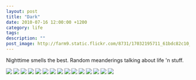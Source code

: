 ```yaml
---
layout: post
title: "Dark"
date: 2010-07-16 12:00:00 +1200
category: life
tags: 
description: ""
post_image: http://farm9.static.flickr.com/8731/17032195711_61bdc82c10_o.jpg
---
```

Nighttime smells the best. Random meanderings talking about life 'n
stuff.

[![](http://farm8.static.flickr.com/7324/9483743696_fcba900193_c.jpg)](http://farm8.static.flickr.com/7324/9483743696_d3755d6c77_o.jpg)
[![](http://farm6.static.flickr.com/5463/9480952213_5843e6cbaf_c.jpg)](http://farm6.static.flickr.com/5463/9480952213_ef6d343c26_o.jpg)
[![](http://farm6.static.flickr.com/5462/9483744692_92eb8f5ec8_c.jpg)](http://farm6.static.flickr.com/5462/9483744692_a5af8a66a3_o.jpg)
[![](http://farm6.static.flickr.com/5533/9480953147_5bb54a5640_c.jpg)](http://farm6.static.flickr.com/5533/9480953147_663c5ea79f_o.jpg)
[![](http://farm4.static.flickr.com/3673/9480953677_42b850e37f_c.jpg)](http://farm4.static.flickr.com/3673/9480953677_03f76e378b_o.jpg)
[![](http://farm8.static.flickr.com/7395/9480954139_a58d4e63c9_c.jpg)](http://farm8.static.flickr.com/7395/9480954139_0f2a676686_o.jpg)
[![](http://farm6.static.flickr.com/5487/9483746600_b5fb3f4ec4_c.jpg)](http://farm6.static.flickr.com/5487/9483746600_f1fa81f4fb_o.jpg)
[![](http://farm8.static.flickr.com/7383/9480955289_cea50ff3c6_c.jpg)](http://farm8.static.flickr.com/7383/9480955289_f93bac0d9e_o.jpg)
[![](http://farm8.static.flickr.com/7345/9483748080_28607b5da0_c.jpg)](http://farm8.static.flickr.com/7345/9483748080_9bdbce1a22_o.jpg)
[![](http://farm8.static.flickr.com/7410/9483748714_1fee634607_c.jpg)](http://farm8.static.flickr.com/7410/9483748714_5a75b3e189_o.jpg)
[![](http://farm6.static.flickr.com/5475/9483749198_db0abc74fb_c.jpg)](http://farm6.static.flickr.com/5475/9483749198_6d18bc5b27_o.jpg)
[![](http://farm4.static.flickr.com/3796/9483749648_e3c4d7a442_c.jpg)](http://farm4.static.flickr.com/3796/9483749648_7ee54fb85b_o.jpg)
[![](http://farm6.static.flickr.com/5470/9483750206_e64b4e24cc_c.jpg)](http://farm6.static.flickr.com/5470/9483750206_7344dc2a16_o.jpg)
[![](http://farm4.static.flickr.com/3694/9480959007_ea72a1f173_c.jpg)](http://farm4.static.flickr.com/3694/9480959007_508ee9bd13_o.jpg)
[![](http://farm8.static.flickr.com/7302/9480959637_2b050c6ebc_c.jpg)](http://farm8.static.flickr.com/7302/9480959637_fb92339222_o.jpg)
